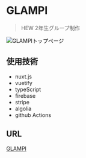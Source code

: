 # GLAMPI

> HEW 2年生グループ制作

![GLAMPIトップページ](https://firebasestorage.googleapis.com/v0/b/j4k1-b789f.appspot.com/o/Screen%20Shot%202020-04-14%20at%2017.32.48.png?alt=media&token=2d3a0d38-e0c6-449c-bbd3-b1f5a245672b)

## 使用技術
- nuxt.js
- vuetify
- typeScript
- firebase
- stripe
- algolia
- github Actions 
 
## URL
[GLAMPI](https://glampi.web.app/)


